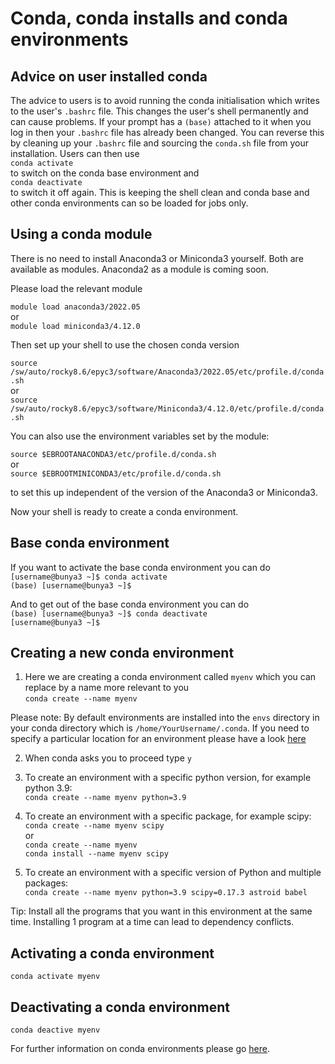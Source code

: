 # Conda, conda installs and conda environments

## Advice on user installed conda

The advice to users is to avoid running the conda initialisation which writes to the user's `.bashrc` file. This changes the user's shell permanently and can cause problems. If your prompt has a `(base)` attached to it when you log in then your `.bashrc` file has already been changed. You can reverse this by cleaning up your `.bashrc` file and sourcing the `conda.sh` file from your installation. Users can then use<br>
`conda activate`<br> 
to switch on the conda base environment and<br>
`conda deactivate` <br>
to switch it off again.
This is keeping the shell clean and conda base and other conda environments can so be loaded for jobs only.

## Using a conda module

There is no need to install Anaconda3 or Miniconda3 yourself. Both are available as modules. Anaconda2 as a module is coming soon.

Please load the relevant module

`module load anaconda3/2022.05`<br>
or <br>
`module load miniconda3/4.12.0`<br>

Then set up your shell to use the chosen conda version

`source /sw/auto/rocky8.6/epyc3/software/Anaconda3/2022.05/etc/profile.d/conda.sh`<br>
or<br>
`source /sw/auto/rocky8.6/epyc3/software/Miniconda3/4.12.0/etc/profile.d/conda.sh`<br>

You can also use the environment variables set by the module:

`source $EBROOTANACONDA3/etc/profile.d/conda.sh`<br>
or<br>
`source $EBROOTMINICONDA3/etc/profile.d/conda.sh`<br>

to set this up independent of the version of the Anaconda3 or Miniconda3.

Now your shell is ready to create a conda environment.

## Base conda environment

If you want to activate the base conda environment you can do<br>
`[username@bunya3 ~]$ conda activate`<br>
`(base) [username@bunya3 ~]$`<br> 

And to get out of the base conda environment you can do<br>
`(base) [username@bunya3 ~]$ conda deactivate`<br>
`[username@bunya3 ~]$`<br>

## Creating a new conda environment

1. Here we are creating a conda environment called `myenv` which you can replace by a name more relevant to you<br>
`conda create --name myenv`

Please note: By default environments are installed into the `envs` directory in your conda directory which is `/home/YourUsername/.conda`. If you need to specify a particular location for an environment please have a look [here](https://conda.io/projects/conda/en/latest/user-guide/tasks/manage-environments.html#specifying-location)

2. When conda asks you to proceed type `y`

3. To create an environment with a specific python version, for example python 3.9:<br>
`conda create --name myenv python=3.9`

4. To create an environment with a specific package, for example scipy:<br>
`conda create --name myenv scipy`<br>
or<br>
`conda create --name myenv`<br>
`conda install --name myenv scipy`<br>

5.  To create an environment with a specific version of Python and multiple packages:<br>
`conda create --name myenv python=3.9 scipy=0.17.3 astroid babel`

Tip: Install all the programs that you want in this environment at the same time. Installing 1 program at a time can lead to dependency conflicts.

## Activating a conda environment

`conda activate myenv`

## Deactivating a conda environment

`conda deactive myenv`

For further information on conda environments please go [here](https://conda.io/projects/conda/en/latest/user-guide/tasks/manage-environments.html#).












